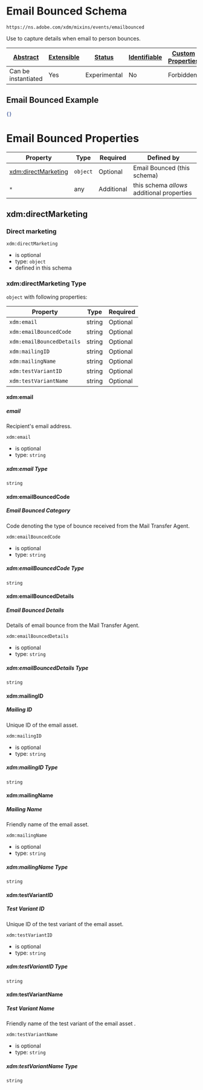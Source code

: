 
# Email Bounced Schema

```
https://ns.adobe.com/xdm/mixins/events/emailbounced
```

Use to capture details when email to person bounces.

| [Abstract](../../../../abstract.md) | [Extensible](../../../../extensions.md) | [Status](../../../../status.md) | [Identifiable](../../../../id.md) | [Custom Properties](../../../../extensions.md) | [Additional Properties](../../../../extensions.md) | Defined In |
|-------------------------------------|-----------------------------------------|---------------------------------|-----------------------------------|------------------------------------------------|----------------------------------------------------|------------|
| Can be instantiated | Yes | Experimental | No | Forbidden | Permitted | [mixins/experience-event/events/emailbounced.schema.json](mixins/experience-event/events/emailbounced.schema.json) |

## Email Bounced Example
```json
{}
```

# Email Bounced Properties

| Property | Type | Required | Defined by |
|----------|------|----------|------------|
| [xdm:directMarketing](#xdmdirectmarketing) | `object` | Optional | Email Bounced (this schema) |
| `*` | any | Additional | this schema *allows* additional properties |

## xdm:directMarketing
### Direct marketing

`xdm:directMarketing`
* is optional
* type: `object`
* defined in this schema

### xdm:directMarketing Type


`object` with following properties:


| Property | Type | Required |
|----------|------|----------|
| `xdm:email`| string | Optional |
| `xdm:emailBouncedCode`| string | Optional |
| `xdm:emailBouncedDetails`| string | Optional |
| `xdm:mailingID`| string | Optional |
| `xdm:mailingName`| string | Optional |
| `xdm:testVariantID`| string | Optional |
| `xdm:testVariantName`| string | Optional |



#### xdm:email
##### email

Recipient's email address.

`xdm:email`
* is optional
* type: `string`

##### xdm:email Type


`string`








#### xdm:emailBouncedCode
##### Email Bounced Category

Code denoting the type of bounce received from the Mail Transfer Agent.

`xdm:emailBouncedCode`
* is optional
* type: `string`

##### xdm:emailBouncedCode Type


`string`








#### xdm:emailBouncedDetails
##### Email Bounced Details

Details of email bounce from the Mail Transfer Agent.

`xdm:emailBouncedDetails`
* is optional
* type: `string`

##### xdm:emailBouncedDetails Type


`string`








#### xdm:mailingID
##### Mailing ID

Unique ID of the email asset.

`xdm:mailingID`
* is optional
* type: `string`

##### xdm:mailingID Type


`string`








#### xdm:mailingName
##### Mailing Name

Friendly name of the email asset.

`xdm:mailingName`
* is optional
* type: `string`

##### xdm:mailingName Type


`string`








#### xdm:testVariantID
##### Test Variant ID

Unique ID of the test variant of the email asset.

`xdm:testVariantID`
* is optional
* type: `string`

##### xdm:testVariantID Type


`string`








#### xdm:testVariantName
##### Test Variant Name

Friendly name of the test variant of the email asset .

`xdm:testVariantName`
* is optional
* type: `string`

##### xdm:testVariantName Type


`string`










